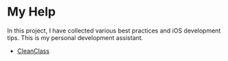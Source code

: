 


# My Help 

In this project, I have collected various best practices and iOS development tips. This is my personal development assistant.

- [CleanClass]()
